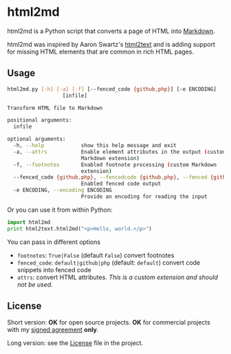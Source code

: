 # html2md

html2md is a Python script that converts a page of HTML into [Markdown][markdown].

html2md was inspired by Aaron Swartz's [html2text][html2text]
and is adding support for missing HTML elements that are common in rich HTML pages.

## Usage

```bash
html2md.py [-h] [-a] [-f] [--fenced_code {github,php}] [-e ENCODING]
                  [infile]

Transform HTML file to Markdown

positional arguments:
  infile

optional arguments:
  -h, --help            show this help message and exit
  -a, --attrs           Enable element attributes in the output (custom
                        Markdown extension)
  -f, --footnotes       Enabled footnote processing (custom Markdown
                        extension)
  --fenced_code {github,php}, --fencedcode {github,php}, --fenced {github,php}
                        Enabled fenced code output
  -e ENCODING, --encoding ENCODING
                        Provide an encoding for reading the input
```

Or you can use it from within Python:

```python
import html2md
print html2text.html2md("<p>Hello, world.</p>")
```

You can pass in different options

*   `footnotes`: `True|False` (default `False`) convert footnotes
*   `fenced_code`: `default|github|php` (default: `default`) convert code snippets into fenced code
*   `attrs`: convert HTML attributes. <em>This is a custom extension and should not be used.</em>



## License

Short version: **OK** for open source projects. **OK** for commercial projects with my [signed agreement](mailto:html2md@mypopescu.com) **only**.

Long version: see the [License](LICENSE.md) file in the project.

[markdown]: http://daringfireball.net/projects/markdown/
[html2text]: http://www.aaronsw.com/2002/html2text/